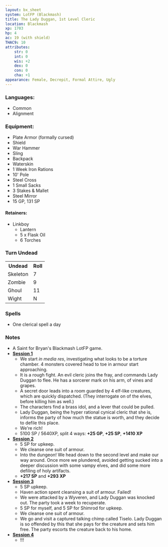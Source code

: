 ```yaml
---
layout: bx_sheet
system: LotFP (Blackmash)
title: The Lady Duggan, 1st Level Cleric
location: Blackmash
xp: 1703
hp: 4
ac: 19 (with shield)
THAC9: 10
attributes:
    str: 0
    int: 0
    wis: +2
    dex: 0
    con: 0
    cha: +1
appearance: Female, Decrepit, Formal Attire, Ugly
---
```


### Languages: 
 
* Common
* Alignment


### Equipment:

* Plate Armor (formally cursed)
* Shield
* War Hammer
* Sling
* Backpack
* Waterskin
* 1 Week Iron Rations
* 10' Pole
* Steel Cross
* 1 Small Sacks
* 3 Stakes & Mallet
* Steel Mirror
* 15 GP, 131 SP

#### Retainers: 

* Linkboy
    * Lantern
    * 5 x Flask Oil
    * 6 Torches


### Turn Undead

<table class="skills">
<tr>
  <th>Undead</th><th>Roll</th>
</tr>

<tr>
  <td>Skeleton</td><td>7</td>
</tr>

<tr>
  <td>Zombie</td><td>9</td>
</tr>

<tr>
  <td>Ghoul</td><td>11</td>
</tr>

<tr>
  <td>Wight</td><td>N</td>
</tr>
</table>


### Spells

* One clerical spell a day

### Notes

* A Saint for Bryan's Blackmash LotFP game.
* [**Session 1**][1] 
  * We start *in media res*, investigating what looks to be a torture chamber. 4 monsters covered head to toe in armour start approaching.
  * It is a rough fight. An evil cleric joins the fray, and commands Lady Duggan to flee. He has a sorcerer mark on his arm, of vines and grapes.
  * A secret door leads into a room guarded by 4 elf-like creatures, which are quickly dispatched. (They interrogate on of the elves, before killing him as well.)
  * The characters find a brass idol, and a lever that could be pulled.
  * Lady Duggan, being the hyper rational cynical cleric that she is, informs the party of how much the statue is worth, and they decide to defile this place.
  * We're rich!
  * 5100 SP / 5640XP, split 4 ways: **+25 GP**, **+25 SP**, **+1410 XP**
* [**Session 2**][2]
  * 5 SP for upkeep.
  * We cleanse one suit of armour.
  * Into the dungeon! We head down to the second level and make our way around. Once more we plundered, avoided getting sucked into a deeper discussion with some vampy elves, and did some more defiling of holy artifacts.
  * **+217 SP** and **+293 XP**
* [**Session 3**][3]
  * 5 SP upkeep.
  * Haven action spent cleansing a suit of armour. Failed!
  * We were attacked by a Wyveren, and Lady Duggan was knocked out. The party took a week to recuperate.
  * 5 SP for myself, and 5 SP for Shimrod for upkeep.
  * We cleanse one suit of armour.
  * We go and visit a captured talking chimp called Tiselo. Lady Duggan is so offended by this that she pays for the creature and sets him free. The party escorts the creature back to his home.
* [**Session 4**][4]
  * !!!
 
  

[1]: https://plus.google.com/+BryanMullins/posts/gABMyswAyr7
[2]: https://plus.google.com/+BryanMullins/posts/1JciyMqcMhM
[3]: https://plus.google.com/+BryanMullins/posts/5jsXHJbS3or
[4]: #
